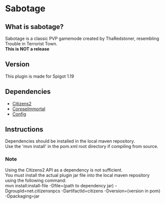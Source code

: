 # Sabotage

## What is sabotage?

Sabotage is a classic PVP gamemode created by ThaRedstoner, resembling Trouble in Terrorist Town.  
**This is NOT a release**  

## Version

This plugin is made for Spigot 1.19  

## Dependencies

- [Citizens2](https://ci.citizensnpcs.co/view/Citizens/job/Citizens2/)
- [CorpseImmortal](https://github.com/ryanopily/corpseimmortal)
- [Config](https://github.com/ryanopily/config)

## Instructions

Dependencies should be installed in the local maven repository.  
Use the 'mvn install' in the pom.xml root directory if compiling from source.  

### Note
Using the Citizens2 API as a dependency is not sufficient.   
You must install the actual plugin jar file into the local maven repository using the following command:  
mvn install:install-file -Dfile=(path to dependency jar) -DgroupId=net.citizensnpcs -DartifactId=citizens -Dversion=(version in pom) -Dpackaging=jar  
